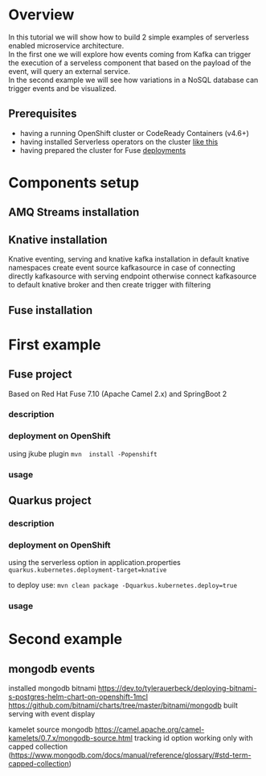 # Overview
In this tutorial we will show how to build 2 simple examples of serverless enabled microservice architecture.  
In the first one we will explore how events coming from Kafka can trigger the execution of a serveless component that based on the payload of the event, will query an external service.  
In the second example we will see how variations in a NoSQL database can trigger events and be visualized.  

## Prerequisites
* having a running OpenShift cluster or CodeReady Containers (v4.6+)
* having installed Serverless operators on the cluster [like this](https://docs.openshift.com/container-platform/4.9/serverless/install/install-serverless-operator.html)
* having prepared the cluster for Fuse [deployments](https://access.redhat.com/documentation/en-us/red_hat_fuse/7.10/html/fuse_on_openshift_guide/get-started-admin)

# Components setup
## AMQ Streams installation
## Knative installation
Knative eventing, serving and knative kafka installation in default knative namespaces
create event source kafkasource in case of connecting directly kafkasource with serving endpoint
otherwise connect kafkasource to default knative broker and then create trigger with filtering
## Fuse installation

# First example
## Fuse project
Based on Red Hat Fuse 7.10 (Apache Camel 2.x) and SpringBoot 2

### description

### deployment on OpenShift
using jkube plugin
`mvn  install -Popenshift`

### usage

## Quarkus project

### description

### deployment on OpenShift
using the serverless option in application.properties
`quarkus.kubernetes.deployment-target=knative`

to deploy use:
`mvn clean package -Dquarkus.kubernetes.deploy=true`

### usage

# Second example

## mongodb events
installed mongodb bitnami
https://dev.to/tylerauerbeck/deploying-bitnami-s-postgres-helm-chart-on-openshift-1mcl
https://github.com/bitnami/charts/tree/master/bitnami/mongodb
built serving with event display

kamelet source mongodb
https://camel.apache.org/camel-kamelets/0.7.x/mongodb-source.html
tracking id option working only with capped collection (https://www.mongodb.com/docs/manual/reference/glossary/#std-term-capped-collection)